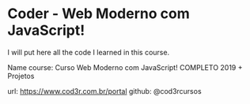 # Coder - Web Moderno com JavaScript!
I will put here all the code I learned in this course.

Name course: Curso Web Moderno com JavaScript! COMPLETO 2019 + Projetos

url: https://www.cod3r.com.br/portal
github: @cod3rcursos
